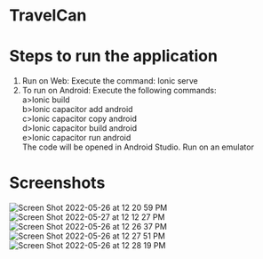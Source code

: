 # TravelCan

# Steps to run the application
1. Run on Web:
    Execute the command: Ionic serve
2. To run on Android:
    Execute the following commands:    
      a>Ionic build<br/>
      b>Ionic capacitor add android<br />
      c>Ionic capacitor copy android<br />
      d>Ionic capacitor build android<br />
      e>Ionic capacitor run android<br />
   The code will be opened in Android Studio. Run on an emulator

# Screenshots
![Screen Shot 2022-05-26 at 12 20 59 PM](https://user-images.githubusercontent.com/26408013/170530863-e87eb03a-d918-4e98-ac23-0a30cc4e9628.png)
![Screen Shot 2022-05-27 at 12 12 27 PM](https://user-images.githubusercontent.com/26408013/170737982-a72bdcad-214c-4bbc-a0be-6e4175e2676a.png)
![Screen Shot 2022-05-26 at 12 26 37 PM](https://user-images.githubusercontent.com/26408013/170531573-f4e334e4-68c2-4eb5-be14-a1ebce69c41c.png)
![Screen Shot 2022-05-26 at 12 27 51 PM](https://user-images.githubusercontent.com/26408013/170531809-cfd98922-495a-47bc-9cad-07aa2279c709.png)
![Screen Shot 2022-05-26 at 12 28 19 PM](https://user-images.githubusercontent.com/26408013/170531898-268602c2-07fe-4f0e-8b61-5057b0650575.png)
